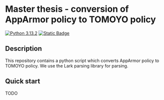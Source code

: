 # Master thesis - conversion of AppArmor policy to TOMOYO policy

[![Python 3.13.2](https://img.shields.io/badge/python-3.13.2-purple.svg)](https://www.python.org/downloads/release/python-3132/)
[![Static Badge](https://img.shields.io/badge/Lark-1.2.2-purple)](https://github.com/lark-parser/lark/releases/tag/1.2.2)

## Description

This repository contains a python script which converts AppArmor policy to TOMOYO policy. We use the Lark parsing library for parsing.

## Quick start

TODO